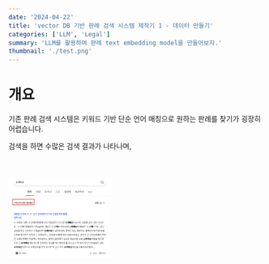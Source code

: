 ```yaml
---
date: '2024-04-22'
title: 'vector DB 기반 판례 검색 시스템 제작기 1 - 데이터 만들기'
categories: ['LLM', 'Legal']
summary: 'LLM를 활용하여 판례 text embedding model을 만들어보자.'
thumbnail: './test.png'
---
```


<div id="개요"></div>

# 개요

 기존 판례 검색 시스템은 키워드 기반 단순 언어 매칭으로 원하는 판례를 찾기가 굉장히 어렵습니다. 
 
검색을 하면 수많은 검색 결과가 나타나며,

<img style="width: 40%; margin-top: 40px;" id="output" src="./precedentSerach1/figure1.PNG">